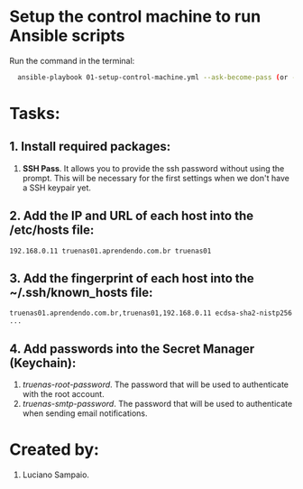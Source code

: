 # Setup the control machine to run Ansible scripts

Run the command in the terminal:
```bash
  ansible-playbook 01-setup-control-machine.yml --ask-become-pass (or -K)
```

# Tasks:

## 1. Install required packages:
  1. **SSH Pass**. It allows you to provide the ssh password without using the prompt. This will be necessary for the first settings when we don't have a SSH keypair yet.

## 2. Add the IP and URL of each host into the /etc/hosts file:
    192.168.0.11 truenas01.aprendendo.com.br truenas01

## 3. Add the fingerprint of each host into the ~/.ssh/known_hosts file:
    truenas01.aprendendo.com.br,truenas01,192.168.0.11 ecdsa-sha2-nistp256 ...

## 4. Add passwords into the Secret Manager (Keychain):
  1. *truenas-root-password*. The password that will be used to authenticate with the root account.
  1. *truenas-smtp-password*. The password that will be used to authenticate when sending email notifications.

# Created by: 

1. Luciano Sampaio.
